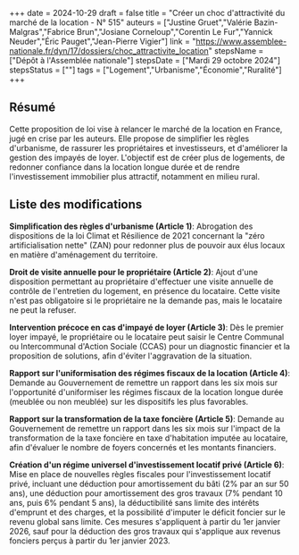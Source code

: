 +++
date = 2024-10-29
draft = false
title = "Créer un choc d'attractivité du marché de la location - N° 515"
auteurs = ["Justine Gruet","Valérie Bazin-Malgras","Fabrice Brun","Josiane Corneloup","Corentin Le Fur","Yannick Neuder","Éric Pauget","Jean-Pierre Vigier"]
link = "https://www.assemblee-nationale.fr/dyn/17/dossiers/choc_attractivite_location"
stepsName = ["Dépôt à l'Assemblée nationale"]
stepsDate = ["Mardi 29 octobre 2024"]
stepsStatus = [""]
tags = ["Logement","Urbanisme","Économie","Ruralité"]
+++

## Résumé

Cette proposition de loi vise à relancer le marché de la location en France, jugé en crise par les auteurs. Elle propose de simplifier les règles d'urbanisme, de rassurer les propriétaires et investisseurs, et d'améliorer la gestion des impayés de loyer. L'objectif est de créer plus de logements, de redonner confiance dans la location longue durée et de rendre l'investissement immobilier plus attractif, notamment en milieu rural.

## Liste des modifications

**Simplification des règles d'urbanisme (Article 1)**: Abrogation des dispositions de la loi Climat et Résilience de 2021 concernant la "zéro artificialisation nette" (ZAN) pour redonner plus de pouvoir aux élus locaux en matière d'aménagement du territoire.

**Droit de visite annuelle pour le propriétaire (Article 2)**: Ajout d'une disposition permettant au propriétaire d'effectuer une visite annuelle de contrôle de l'entretien du logement, en présence du locataire. Cette visite n'est pas obligatoire si le propriétaire ne la demande pas, mais le locataire ne peut la refuser.

**Intervention précoce en cas d'impayé de loyer (Article 3)**: Dès le premier loyer impayé, le propriétaire ou le locataire peut saisir le Centre Communal ou Intercommunal d'Action Sociale (CCAS) pour un diagnostic financier et la proposition de solutions, afin d'éviter l'aggravation de la situation.

**Rapport sur l'uniformisation des régimes fiscaux de la location (Article 4)**: Demande au Gouvernement de remettre un rapport dans les six mois sur l'opportunité d'uniformiser les régimes fiscaux de la location longue durée (meublée ou non meublée) sur les dispositifs les plus favorables.

**Rapport sur la transformation de la taxe foncière (Article 5)**: Demande au Gouvernement de remettre un rapport dans les six mois sur l'impact de la transformation de la taxe foncière en taxe d'habitation imputée au locataire, afin d'évaluer le nombre de foyers concernés et les montants financiers.

**Création d'un régime universel d'investissement locatif privé (Article 6)**: Mise en place de nouvelles règles fiscales pour l'investissement locatif privé, incluant une déduction pour amortissement du bâti (2% par an sur 50 ans), une déduction pour amortissement des gros travaux (7% pendant 10 ans, puis 6% pendant 5 ans), la déductibilité sans limite des intérêts d'emprunt et des charges, et la possibilité d'imputer le déficit foncier sur le revenu global sans limite. Ces mesures s'appliquent à partir du 1er janvier 2026, sauf pour la déduction des gros travaux qui s'applique aux revenus fonciers perçus à partir du 1er janvier 2023.
